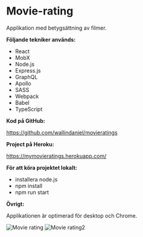 # Movie-rating

Applikation med betygsättning av filmer.

**Följande tekniker används:**

- React
- MobX
- Node.js
- Express.js
- GraphQL
- Apollo
- SASS
- Webpack
- Babel
- TypeScript

**Kod på GitHub:**

https://github.com/wallindaniel/movieratings

**Project på Heroku:**

https://mymovieratings.herokuapp.com/

**För att köra projektet lokalt:**

- installera node.js
- npm install
- npm run start

**Övrigt:**

Applikationen är optimerad för desktop och Chrome.

![Movie rating](./dist/client/static/images/smovierating1.png)
![Movie rating2](./dist/client/static/images/smovierating2.png)